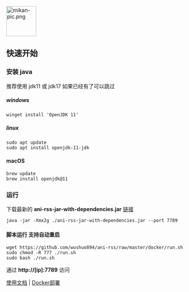 <img alt="mikan-pic.png" height="80" src="https://docs.wushuo.top/image/mikan-pic.png"/>

## 快速开始

### 安装 java

推荐使用 jdk11 或 jdk17
如果已经有了可以跳过

##### windows

    winget install 'OpenJDK 11'

##### linux

    sudo apt update
    sudo apt install openjdk-11-jdk

#### macOS

    brew update
    brew install openjdk@11

### 运行

下载最新的 **ani-rss-jar-with-dependencies.jar** [链接](https://github.com/wushuo894/ani-rss/releases/latest)

    java -jar -Xmx2g ./ani-rss-jar-with-dependencies.jar --port 7789

#### 脚本运行 支持自动重启

    wget https://github.com/wushuo894/ani-rss/raw/master/docker/run.sh
    sudo chmod -R 777 ./run.sh
    sudo bash ./run.sh

通过 **http://[ip]:7789** 访问

<a href="docs">使用文档</a>
|
<a href="docker">Docker部署</a>


